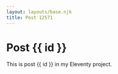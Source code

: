 ```yaml
---
layout: layouts/base.njk
title: Post 12571
---
```


# Post {{ id }}

This is post {{ id }} in my Eleventy project.
